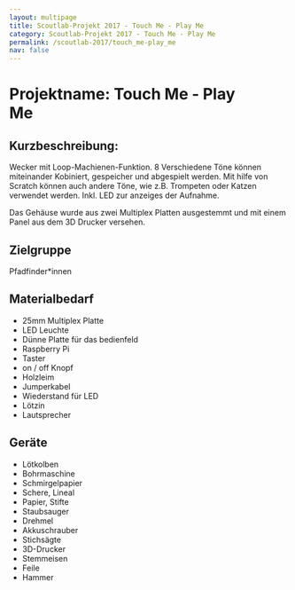 ```yaml
---
layout: multipage
title: Scoutlab-Projekt 2017 - Touch Me - Play Me
category: Scoutlab-Projekt 2017 - Touch Me - Play Me
permalink: /scoutlab-2017/touch_me-play_me
nav: false
---
```

# Projektname: Touch Me - Play Me        

## Kurzbeschreibung:
Wecker mit Loop-Machienen-Funktion. 8 Verschiedene Töne können miteinander Kobiniert, gespeicher und abgespielt werden. Mit hilfe von Scratch können auch andere Töne, wie z.B. Trompeten oder Katzen verwendet werden.  Inkl. LED zur anzeiges der Aufnahme.

Das Gehäuse wurde aus zwei Multiplex Platten ausgestemmt und mit einem Panel aus dem 3D Drucker versehen.


## Zielgruppe

Pfadfinder*innen

## Materialbedarf
+ 25mm Multiplex Platte
+ LED Leuchte
+ Dünne Platte für das bedienfeld
+ Raspberry Pi
+ Taster
+ on / off Knopf
+ Holzleim
+ Jumperkabel
+ Wiederstand für LED
+ Lötzin
+ Lautsprecher

## Geräte

+ Lötkolben
+ Bohrmaschine
+ Schmirgelpapier
+ Schere, Lineal
+ Papier, Stifte
+ Staubsauger
+ Drehmel
+ Akkuschrauber
+ Stichsägte
+ 3D-Drucker
+ Stemmeisen
+ Feile
+ Hammer

